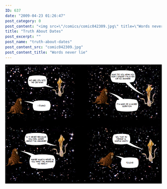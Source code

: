 ```yaml
---
ID: 637
date: "2009-04-23 01:26:47"
post_category: 0
post_content: "<img src=\"/comics/comic042309.jpg\" title=\"Words never lie\" />"
title: "Truth About Dates"
post_excerpt: ""
post_name: "truth-about-dates"
post_content_src: "comic042309.jpg"
post_content_title: "Words never lie"
---
```



[![Words never lie](/comics-hi-res/comic042309.jpg)](/comics-hi-res/comic042309.jpg "Words never lie")
